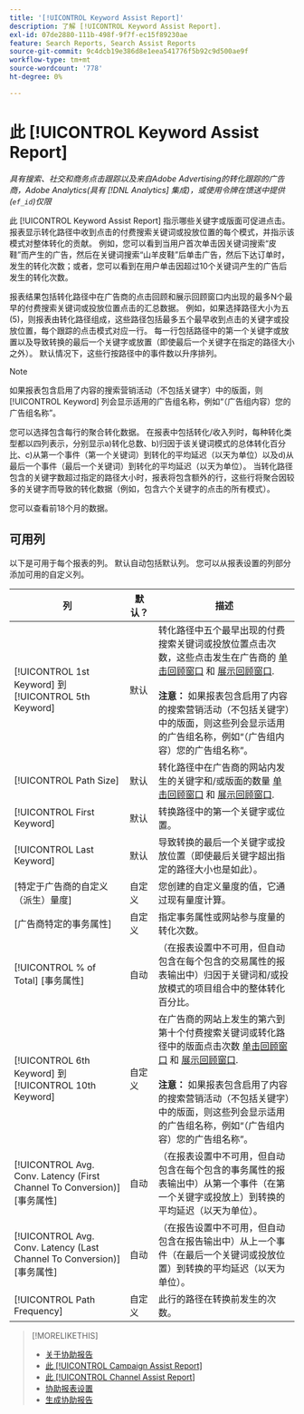```yaml
---
title: '[!UICONTROL Keyword Assist Report]'
description: 了解 [!UICONTROL Keyword Assist Report].
exl-id: 07de2880-111b-498f-9f7f-ec15f89230ae
feature: Search Reports, Search Assist Reports
source-git-commit: 9c4dcb19e386d8e1eea541776f5b92c9d500ae9f
workflow-type: tm+mt
source-wordcount: '778'
ht-degree: 0%

---
```


# 此 [!UICONTROL Keyword Assist Report]

*具有搜索、社交和商务点击跟踪以及来自Adobe Advertising的转化跟踪的广告商，Adobe Analytics(具有 [!DNL Analytics] 集成)，或使用令牌在馈送中提供(`ef_id`)仅限*

此 [!UICONTROL Keyword Assist Report] 指示哪些关键字或版面可促进点击。 报表显示转化路径中收到点击的付费搜索关键词或投放位置的每个模式，并指示该模式对整体转化的贡献。 例如，您可以看到当用户首次单击因关键词搜索“皮鞋”而产生的广告，然后在关键词搜索“山羊皮鞋”后单击广告，然后下达订单时，发生的转化次数；或者，您可以看到在用户单击因超过10个关键词产生的广告后发生的转化次数。

报表结果包括转化路径中在广告商的点击回顾和展示回顾窗口内出现的最多N个最早的付费搜索关键词或投放位置点击的汇总数据。 例如，如果选择路径大小为五(5)，则报表由转化路径组成，这些路径包括最多五个最早收到点击的关键字或投放位置，每个跟踪的点击模式对应一行。 每一行包括路径中的第一个关键字或放置以及导致转换的最后一个关键字或放置（即使最后一个关键字在指定的路径大小之外）。 默认情况下，这些行按路径中的事件数以升序排列。

>[!NOTE]
>
>如果报表包含启用了内容的搜索营销活动（不包括关键字）中的版面，则 [!UICONTROL Keyword] 列会显示适用的广告组名称，例如“（广告组内容）您的广告组名称”。

您可以选择包含每行的聚合转化数据。 在报表中包括转化/收入列时，每种转化类型都以四列表示，分别显示a)转化总数、b)归因于该关键词模式的总体转化百分比、c)从第一个事件（第一个关键词）到转化的平均延迟（以天为单位）以及d)从最后一个事件（最后一个关键词）到转化的平均延迟（以天为单位）。 当转化路径包含的关键字数超过指定的路径大小时，报表将包含额外的行，这些行将聚合因较多的关键字而导致的转化数据（例如，包含六个关键字的点击的所有模式）。

您可以查看前18个月的数据。

## 可用列

以下是可用于每个报表的列。 默认自动包括默认列。 您可以从报表设置的列部分添加可用的自定义列。

| 列 | 默认？ | 描述 |
| ---- | ---- | ---- |
| [!UICONTROL 1st Keyword] 到 [!UICONTROL 5th Keyword] | 默认 | 转化路径中五个最早出现的付费搜索关键词或投放位置点击次数，这些点击发生在广告商的 [单击回顾窗口](/help/search-social-commerce/glossary.md#c-d) 和 [展示回顾窗口](/help/search-social-commerce/glossary.md#i-j).<br><br><b>注意：</b> 如果报表包含启用了内容的搜索营销活动（不包括关键字）中的版面，则这些列会显示适用的广告组名称，例如“（广告组内容）您的广告组名称”。 |
| [!UICONTROL Path Size] | 默认 | 转化路径中在广告商的网站内发生的关键字和/或版面的数量 [单击回顾窗口](/help/search-social-commerce/glossary.md#c-d) 和 [展示回顾窗口](/help/search-social-commerce/glossary.md#i-j). |
| [!UICONTROL First Keyword] | 默认 | 转换路径中的第一个关键字或位置。 |
| [!UICONTROL Last Keyword] | 默认 | 导致转换的最后一个关键字或投放位置（即使最后关键字超出指定的路径大小也是如此）。 |
| \[特定于广告商的自定义（派生）量度\] | 自定义 | 您创建的自定义量度的值，它通过现有量度计算。 |
| \[广告商特定的事务属性\] | 自定义 | 指定事务属性或网站参与度量的转化次数。 |
| [!UICONTROL % of Total] \[事务属性\] | 自动 | （在报表设置中不可用，但自动包含在每个包含的交易属性的报表输出中）归因于关键词和/或投放模式的项目组合中的整体转化百分比。 |
| [!UICONTROL 6th Keyword] 到 [!UICONTROL 10th Keyword] | 自定义 | 在广告商的网站上发生的第六到第十个付费搜索关键词或转化路径中的版面点击次数 [单击回顾窗口](/help/search-social-commerce/glossary.md#c-d) 和 [展示回顾窗口](/help/search-social-commerce/glossary.md#i-j).<br><br><b>注意：</b> 如果报表包含启用了内容的搜索营销活动（不包括关键字）中的版面，则这些列会显示适用的广告组名称，例如“（广告组内容）您的广告组名称”。 |
| [!UICONTROL Avg. Conv. Latency (First Channel To Conversion)] \[事务属性\] | 自动 | （在报表设置中不可用，但自动包含在每个包含的事务属性的报表输出中）从第一个事件（在第一个关键字或投放上）到转换的平均延迟（以天为单位）。 |
| [!UICONTROL Avg. Conv. Latency (Last Channel To Conversion)] \[事务属性\] | 自动 | （在报告设置中不可用，但自动包含在报告输出中）从上一个事件（在最后一个关键词或投放位置）到转换的平均延迟（以天为单位）。 |
| [!UICONTROL Path Frequency] | 自定义 | 此行的路径在转换前发生的次数。 |

<table style="table-layout:auto">

>[!MORELIKETHIS]
>
>* [关于协助报告](assist-report-about.md)
>* [此 [!UICONTROL Campaign Assist Report]](campaign-assist-report.md)
>* [此 [!UICONTROL Channel Assist Report]](channel-assist-report.md)
>* [协助报表设置](assist-report-settings.md)
>* [生成协助报告](assist-report-generate.md)
